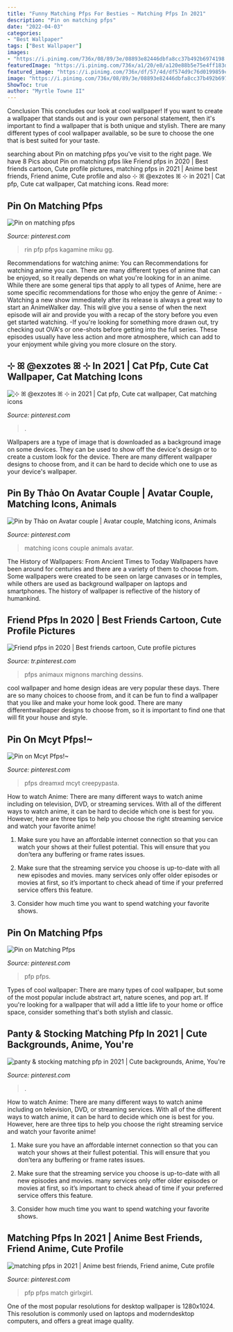 ```yaml
---
title: "Funny Matching Pfps For Besties ~ Matching Pfps In 2021"
description: "Pin on matching pfps"
date: "2022-04-03"
categories:
- "Best Wallpaper"
tags: ["Best Wallpaper"]
images:
- "https://i.pinimg.com/736x/08/89/3e/08893e82446dbfa8cc37b492b6974198.jpg"
featuredImage: "https://i.pinimg.com/736x/a1/20/e8/a120e88b5e75e4ff183d8b508cd1256e.jpg"
featured_image: "https://i.pinimg.com/736x/df/57/4d/df574d9c76d0199859ca1ec3af333eea.jpg"
image: "https://i.pinimg.com/736x/08/89/3e/08893e82446dbfa8cc37b492b6974198.jpg"
ShowToc: true
author: "Myrtle Towne II"
---
```



Conclusion
This concludes our look at cool wallpaper! If you want to create a wallpaper that stands out and is your own personal statement, then it's important to find a wallpaper that is both unique and stylish. There are many different types of cool wallpaper available, so be sure to choose the one that is best suited for your taste.

	

		
searching about Pin on matching pfps you've visit to the right page. We have 8 Pics about Pin on matching pfps like Friend pfps in 2020 | Best friends cartoon, Cute profile pictures, matching pfps in 2021 | Anime best friends, Friend anime, Cute profile and also ⊹ ꕤ @exzotes ꕤ ⊹ in 2021 | Cat pfp, Cute cat wallpaper, Cat matching icons. Read more:
		
    
## Pin On Matching Pfps

<img loading=lazy src="https://i.pinimg.com/736x/a1/20/e8/a120e88b5e75e4ff183d8b508cd1256e.jpg" onerror="this.onerror=null;this.src='https://tse4.mm.bing.net/th?id=OIP.7hZCqP-7PnLmHV8twdDZTgHaHa&amp;pid=15.1';" alt="Pin on matching pfps">

_Source: pinterest.com_

>rin pfp pfps kagamine miku gg. 

	

Recommendations for watching anime: You can
Recommendations for watching anime you can. There are many different types of anime that can be enjoyed, so it really depends on what you're looking for in an anime. While there are some general tips that apply to all types of Anime, here are some specific recommendations for those who enjoy the genre of Anime: 
-Watching a new show immediately after its release is always a great way to start an AnimeWalker day. This will give you a sense of when the next episode will air and provide you with a recap of the story before you even get started watching. 
-If you're looking for something more drawn out, try checking out OVA's or one-shots before getting into the full series. These episodes usually have less action and more atmosphere, which can add to your enjoyment while giving you more closure on the story.

    
## ⊹ ꕤ @exzotes ꕤ ⊹ In 2021 | Cat Pfp, Cute Cat Wallpaper, Cat Matching Icons

<img loading=lazy src="https://i.pinimg.com/736x/22/bd/ff/22bdff4f5b445fd470fd99e9d70b6a2c.jpg" onerror="this.onerror=null;this.src='https://tse3.mm.bing.net/th?id=OIP.RXGy58R5rg-wVhb_Re5BzAAAAA&amp;pid=15.1';" alt="⊹ ꕤ @exzotes ꕤ ⊹ in 2021 | Cat pfp, Cute cat wallpaper, Cat matching icons">

_Source: pinterest.com_

>. 

	

Wallpapers are a type of image that is downloaded as a background image on some devices. They can be used to show off the device's design or to create a custom look for the device. There are many different wallpaper designs to choose from, and it can be hard to decide which one to use as your device's wallpaper.

    
## Pin By Thảo On Avatar Couple | Avatar Couple, Matching Icons, Animals

<img loading=lazy src="https://i.pinimg.com/736x/b0/1b/7f/b01b7fd3d65b7abb6d0b93167b9be5e4.jpg" onerror="this.onerror=null;this.src='https://tse2.mm.bing.net/th?id=OIP.hcm7mkDnqNf36aKgx9P4RQHaHZ&amp;pid=15.1';" alt="Pin by Thảo on Avatar couple | Avatar couple, Matching icons, Animals">

_Source: pinterest.com_

>matching icons couple animals avatar. 

	

The History of Wallpapers: From Ancient Times to Today
Wallpapers have been around for centuries and there are a variety of them to choose from. Some wallpapers were created to be seen on large canvases or in temples, while others are used as background wallpaper on laptops and smartphones. The history of wallpaper is reflective of the history of humankind.

    
## Friend Pfps In 2020 | Best Friends Cartoon, Cute Profile Pictures

<img loading=lazy src="https://i.pinimg.com/736x/08/89/3e/08893e82446dbfa8cc37b492b6974198.jpg" onerror="this.onerror=null;this.src='https://tse2.mm.bing.net/th?id=OIP.SaSK0q7eZhJ_RfSwJvBvTAHaHU&amp;pid=15.1';" alt="Friend pfps in 2020 | Best friends cartoon, Cute profile pictures">

_Source: tr.pinterest.com_

>pfps animaux mignons marching dessins. 

	

cool wallpaper and home design ideas are very popular these days. There are so many choices to choose from, and it can be fun to find a wallpaper that you like and make your home look good. There are many differentwallpaper designs to choose from, so it is important to find one that will fit your house and style.

    
## Pin On Mcyt Pfps!~

<img loading=lazy src="https://i.pinimg.com/736x/53/83/56/538356fc7509bd0d1f1a8b93ed8629e0.jpg" onerror="this.onerror=null;this.src='https://tse1.mm.bing.net/th?id=OIP.QWZ0uMmCwVNYqup41WDa8QHaHa&amp;pid=15.1';" alt="Pin on Mcyt Pfps!~">

_Source: pinterest.com_

>pfps dreamxd mcyt creepypasta. 

	

How to watch Anime: There are many different ways to watch anime including on television, DVD, or streaming services.
With all of the different ways to watch anime, it can be hard to decide which one is best for you. However, here are three tips to help you choose the right streaming service and watch your favorite anime!
1. Make sure you have an affordable internet connection so that you can watch your shows at their fullest potential. This will ensure that you don’tera any buffering or frame rates issues.

2. Make sure that the streaming service you choose is up-to-date with all new episodes and movies. many services only offer older episodes or movies at first, so it’s important to check ahead of time if your preferred service offers this feature.

3. Consider how much time you want to spend watching your favorite shows.

    
## Pin On Matching Pfps

<img loading=lazy src="https://i.pinimg.com/736x/ff/d6/b2/ffd6b2226b9970ec111a24bd59612901.jpg" onerror="this.onerror=null;this.src='https://tse4.mm.bing.net/th?id=OIP.JBUk2X_tHxNt6cfcZCLg3gHaHa&amp;pid=15.1';" alt="Pin on Matching Pfps">

_Source: pinterest.com_

>pfp pfps. 

	

Types of cool wallpaper:
There are many types of cool wallpaper, but some of the most popular include abstract art, nature scenes, and pop art. If you're looking for a wallpaper that will add a little life to your home or office space, consider something that's both stylish and classic.

    
## Panty &amp; Stocking Matching Pfp In 2021 | Cute Backgrounds, Anime, You&#039;re

<img loading=lazy src="https://i.pinimg.com/736x/df/57/4d/df574d9c76d0199859ca1ec3af333eea.jpg" onerror="this.onerror=null;this.src='https://tse2.mm.bing.net/th?id=OIP.ravpCElKvND-wP5InQP1ZwAAAA&amp;pid=15.1';" alt="panty &amp; stocking matching pfp in 2021 | Cute backgrounds, Anime, You&#039;re">

_Source: pinterest.com_

>. 

	

How to watch Anime: There are many different ways to watch anime including on television, DVD, or streaming services.
With all of the different ways to watch anime, it can be hard to decide which one is best for you. However, here are three tips to help you choose the right streaming service and watch your favorite anime!
1. Make sure you have an affordable internet connection so that you can watch your shows at their fullest potential. This will ensure that you don’tera any buffering or frame rates issues.

2. Make sure that the streaming service you choose is up-to-date with all new episodes and movies. many services only offer older episodes or movies at first, so it’s important to check ahead of time if your preferred service offers this feature.

3. Consider how much time you want to spend watching your favorite shows.

    
## Matching Pfps In 2021 | Anime Best Friends, Friend Anime, Cute Profile

<img loading=lazy src="https://i.pinimg.com/736x/26/c4/bb/26c4bb1b0252de8d9821030df3e5ead6.jpg" onerror="this.onerror=null;this.src='https://tse4.mm.bing.net/th?id=OIP.eRA63c4bGhUWOWpWUswiOwHaG_&amp;pid=15.1';" alt="matching pfps in 2021 | Anime best friends, Friend anime, Cute profile">

_Source: pinterest.com_

>pfp pfps match girlxgirl. 

	

One of the most popular resolutions for desktop wallpaper is 1280x1024. This resolution is commonly used on laptops and moderndesktop computers, and offers a great image quality.

